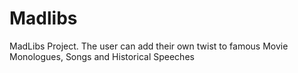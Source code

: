# Madlibs
MadLibs Project. The user can add their own twist to famous Movie Monologues, Songs and Historical Speeches
